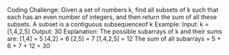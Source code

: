 Coding Challenge: Given a set of numbers k, find all subsets of k such that each has an even number of integers, and then return the sum
of all these subsets.
A subset is a contiguous subsequenceof k
Example: 
  Input: k = [1,4,2,5]
  Output: 30
  Explanation: The possible subarrays of k and their sums are:
  [1,4] = 5
  [4,2] = 6
  [2,5] = 7
  [1,4,2,5] = 12
  The sum of all subarrays = 5 + 6 + 7 + 12 = 30